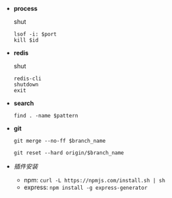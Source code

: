 + __process__

    shut
    ```
    lsof -i: $port
    kill $id
    ```
+ __redis__

    shut
    ```
    redis-cli
    shutdown
    exit
    ```
+ __search__    

    ```
    find . -name $pattern
    ```
+ __git__

    ```
    git merge --no-ff $branch_name
    ```
    ```
    git reset --hard origin/$branch_name
    ```
+ _插件安装_
    + npm: `curl -L https://npmjs.com/install.sh | sh`
    + express: `npm install -g express-generator`